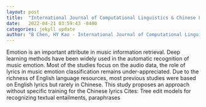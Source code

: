 ```yaml
---
layout: post
title:  "International Journal of Computational Linguistics & Chinese Language Processing, Volume 26, Number 2, December 2021"
date:   2022-04-21 03:59:43 -0400
categories: jekyll update
author: "B Chen, HY Kao - International Journal of Computational Linguistics & , 2021"
---
```

Emotion is an important attribute in music information retrieval. Deep learning methods have been widely used in the automatic recognition of music emotion. Most of the studies focus on the audio data, the role of lyrics in music emotion classification remains under-appreciated. Due to the richness of English language resources, most previous studies were based on English lyrics but rarely in Chinese. This study proposes an approach without specific training for the Chinese lyrics Cites: Tree edit models for recognizing textual entailments, paraphrases